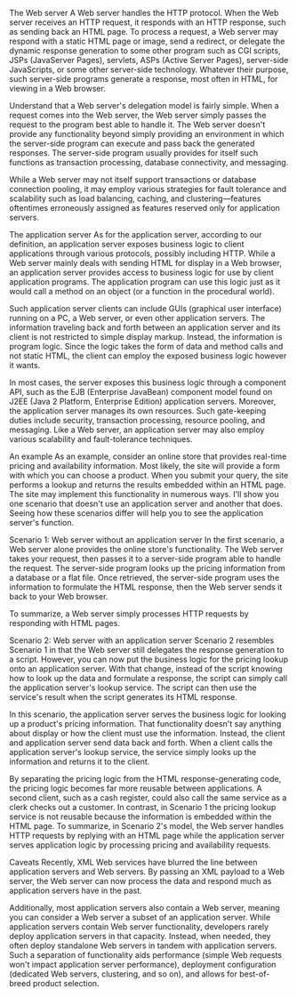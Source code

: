 The Web server
A Web server handles the HTTP protocol. When the Web server receives an HTTP request, it responds with an HTTP response, such as sending back an HTML page. To process a request, a Web server may respond with a static HTML page or image, send a redirect, or delegate the dynamic response generation to some other program such as CGI scripts, JSPs (JavaServer Pages), servlets, ASPs (Active Server Pages), server-side JavaScripts, or some other server-side technology. Whatever their purpose, such server-side programs generate a response, most often in HTML, for viewing in a Web browser.

Understand that a Web server's delegation model is fairly simple. When a request comes into the Web server, the Web server simply passes the request to the program best able to handle it. The Web server doesn't provide any functionality beyond simply providing an environment in which the server-side program can execute and pass back the generated responses. The server-side program usually provides for itself such functions as transaction processing, database connectivity, and messaging.

While a Web server may not itself support transactions or database connection pooling, it may employ various strategies for fault tolerance and scalability such as load balancing, caching, and clustering—features oftentimes erroneously assigned as features reserved only for application servers.

The application server
As for the application server, according to our definition, an application server exposes business logic to client applications through various protocols, possibly including HTTP. While a Web server mainly deals with sending HTML for display in a Web browser, an application server provides access to business logic for use by client application programs. The application program can use this logic just as it would call a method on an object (or a function in the procedural world).

Such application server clients can include GUIs (graphical user interface) running on a PC, a Web server, or even other application servers. The information traveling back and forth between an application server and its client is not restricted to simple display markup. Instead, the information is program logic. Since the logic takes the form of data and method calls and not static HTML, the client can employ the exposed business logic however it wants.

In most cases, the server exposes this business logic through a component API, such as the EJB (Enterprise JavaBean) component model found on J2EE (Java 2 Platform, Enterprise Edition) application servers. Moreover, the application server manages its own resources. Such gate-keeping duties include security, transaction processing, resource pooling, and messaging. Like a Web server, an application server may also employ various scalability and fault-tolerance techniques.

An example
As an example, consider an online store that provides real-time pricing and availability information. Most likely, the site will provide a form with which you can choose a product. When you submit your query, the site performs a lookup and returns the results embedded within an HTML page. The site may implement this functionality in numerous ways. I'll show you one scenario that doesn't use an application server and another that does. Seeing how these scenarios differ will help you to see the application server's function.

Scenario 1: Web server without an application server
In the first scenario, a Web server alone provides the online store's functionality. The Web server takes your request, then passes it to a server-side program able to handle the request. The server-side program looks up the pricing information from a database or a flat file. Once retrieved, the server-side program uses the information to formulate the HTML response, then the Web server sends it back to your Web browser.

To summarize, a Web server simply processes HTTP requests by responding with HTML pages.

Scenario 2: Web server with an application server
Scenario 2 resembles Scenario 1 in that the Web server still delegates the response generation to a script. However, you can now put the business logic for the pricing lookup onto an application server. With that change, instead of the script knowing how to look up the data and formulate a response, the script can simply call the application server's lookup service. The script can then use the service's result when the script generates its HTML response.

In this scenario, the application server serves the business logic for looking up a product's pricing information. That functionality doesn't say anything about display or how the client must use the information. Instead, the client and application server send data back and forth. When a client calls the application server's lookup service, the service simply looks up the information and returns it to the client.

By separating the pricing logic from the HTML response-generating code, the pricing logic becomes far more reusable between applications. A second client, such as a cash register, could also call the same service as a clerk checks out a customer. In contrast, in Scenario 1 the pricing lookup service is not reusable because the information is embedded within the HTML page. To summarize, in Scenario 2's model, the Web server handles HTTP requests by replying with an HTML page while the application server serves application logic by processing pricing and availability requests.

Caveats
Recently, XML Web services have blurred the line between application servers and Web servers. By passing an XML payload to a Web server, the Web server can now process the data and respond much as application servers have in the past.

Additionally, most application servers also contain a Web server, meaning you can consider a Web server a subset of an application server. While application servers contain Web server functionality, developers rarely deploy application servers in that capacity. Instead, when needed, they often deploy standalone Web servers in tandem with application servers. Such a separation of functionality aids performance (simple Web requests won't impact application server performance), deployment configuration (dedicated Web servers, clustering, and so on), and allows for best-of-breed product selection.
